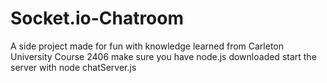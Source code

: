 # Socket.io-Chatroom
A side project made for fun with knowledge learned from Carleton University Course 2406
make sure you have node.js downloaded
start the server with node chatServer.js
